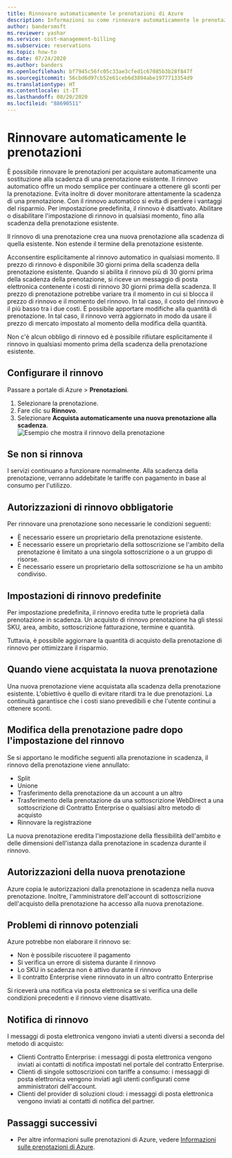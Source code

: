```yaml
---
title: Rinnovare automaticamente le prenotazioni di Azure
description: Informazioni su come rinnovare automaticamente le prenotazioni di Azure per continuare a ottenere sconti sulla prenotazione.
author: bandersmsft
ms.reviewer: yashar
ms.service: cost-management-billing
ms.subservice: reservations
ms.topic: how-to
ms.date: 07/24/2020
ms.author: banders
ms.openlocfilehash: bf7945c56fc05c33ae3cfed1c67085b3b28f847f
ms.sourcegitcommit: 56cbd6d97cb52e61ceb6d3894abe1977713354d9
ms.translationtype: HT
ms.contentlocale: it-IT
ms.lasthandoff: 08/20/2020
ms.locfileid: "88690511"
---
```

# <a name="automatically-renew-reservations"></a>Rinnovare automaticamente le prenotazioni

È possibile rinnovare le prenotazioni per acquistare automaticamente una sostituzione alla scadenza di una prenotazione esistente. Il rinnovo automatico offre un modo semplice per continuare a ottenere gli sconti per la prenotazione. Evita inoltre di dover monitorare attentamente la scadenza di una prenotazione. Con il rinnovo automatico si evita di perdere i vantaggi del risparmio. Per impostazione predefinita, il rinnovo è disattivato. Abilitare o disabilitare l'impostazione di rinnovo in qualsiasi momento, fino alla scadenza della prenotazione esistente.

Il rinnovo di una prenotazione crea una nuova prenotazione alla scadenza di quella esistente. Non estende il termine della prenotazione esistente.

Acconsentire esplicitamente al rinnovo automatico in qualsiasi momento. Il prezzo di rinnovo è disponibile 30 giorni prima della scadenza della prenotazione esistente. Quando si abilita il rinnovo più di 30 giorni prima della scadenza della prenotazione, si riceve un messaggio di posta elettronica contenente i costi di rinnovo 30 giorni prima della scadenza. Il prezzo di prenotazione potrebbe variare tra il momento in cui si blocca il prezzo di rinnovo e il momento del rinnovo. In tal caso, il costo del rinnovo è il più basso tra i due costi. È possibile apportare modifiche alla quantità di prenotazione. In tal caso, il rinnovo verrà aggiornato in modo da usare il prezzo di mercato impostato al momento della modifica della quantità.

Non c'è alcun obbligo di rinnovo ed è possibile rifiutare esplicitamente il rinnovo in qualsiasi momento prima della scadenza della prenotazione esistente.

## <a name="set-up-renewal"></a>Configurare il rinnovo

Passare a portale di Azure > **Prenotazioni**.

1. Selezionare la prenotazione.
2. Fare clic su **Rinnovo**.
3. Selezionare **Acquista automaticamente una nuova prenotazione alla scadenza**.  
  ![Esempio che mostra il rinnovo della prenotazione](./media/reservation-renew/reservation-renewal.png)

## <a name="if-you-dont-renew"></a>Se non si rinnova

I servizi continuano a funzionare normalmente. Alla scadenza della prenotazione, verranno addebitate le tariffe con pagamento in base al consumo per l'utilizzo.

## <a name="required-renewal-permissions"></a>Autorizzazioni di rinnovo obbligatorie

Per rinnovare una prenotazione sono necessarie le condizioni seguenti:

- È necessario essere un proprietario della prenotazione esistente.
- È necessario essere un proprietario della sottoscrizione se l'ambito della prenotazione è limitato a una singola sottoscrizione o a un gruppo di risorse.
- È necessario essere un proprietario della sottoscrizione se ha un ambito condiviso.

## <a name="default-renewal-settings"></a>Impostazioni di rinnovo predefinite

Per impostazione predefinita, il rinnovo eredita tutte le proprietà dalla prenotazione in scadenza. Un acquisto di rinnovo prenotazione ha gli stessi SKU, area, ambito, sottoscrizione fatturazione, termine e quantità.

Tuttavia, è possibile aggiornare la quantità di acquisto della prenotazione di rinnovo per ottimizzare il risparmio.

## <a name="when-the-new-reservation-is-purchased"></a>Quando viene acquistata la nuova prenotazione

Una nuova prenotazione viene acquistata alla scadenza della prenotazione esistente. L'obiettivo è quello di evitare ritardi tra le due prenotazioni. La continuità garantisce che i costi siano prevedibili e che l'utente continui a ottenere sconti.

## <a name="changing-parent-reservation-after-setting-renewal"></a>Modifica della prenotazione padre dopo l'impostazione del rinnovo

Se si apportano le modifiche seguenti alla prenotazione in scadenza, il rinnovo della prenotazione viene annullato:

- Split
- Unione
- Trasferimento della prenotazione da un account a un altro
- Trasferimento della prenotazione da una sottoscrizione WebDirect a una sottoscrizione di Contratto Enterprise o qualsiasi altro metodo di acquisto
- Rinnovare la registrazione

La nuova prenotazione eredita l'impostazione della flessibilità dell'ambito e delle dimensioni dell'istanza dalla prenotazione in scadenza durante il rinnovo.

## <a name="new-reservation-permissions"></a>Autorizzazioni della nuova prenotazione

Azure copia le autorizzazioni dalla prenotazione in scadenza nella nuova prenotazione. Inoltre, l'amministratore dell'account di sottoscrizione dell'acquisto della prenotazione ha accesso alla nuova prenotazione.

## <a name="potential-renewal-problems"></a>Problemi di rinnovo potenziali

Azure potrebbe non elaborare il rinnovo se:

- Non è possibile riscuotere il pagamento
- Si verifica un errore di sistema durante il rinnovo
- Lo SKU in scadenza non è attivo durante il rinnovo
- Il contratto Enterprise viene rinnovato in un altro contratto Enterprise

Si riceverà una notifica via posta elettronica se si verifica una delle condizioni precedenti e il rinnovo viene disattivato.

## <a name="renewal-notification"></a>Notifica di rinnovo

I messaggi di posta elettronica vengono inviati a utenti diversi a seconda del metodo di acquisto:

- Clienti Contratto Enterprise: i messaggi di posta elettronica vengono inviati ai contatti di notifica impostati nel portale del contratto Enterprise.
- Clienti di singole sottoscrizioni con tariffe a consumo: i messaggi di posta elettronica vengono inviati agli utenti configurati come amministratori dell'account.
- Clienti del provider di soluzioni cloud: i messaggi di posta elettronica vengono inviati ai contatti di notifica del partner.

## <a name="next-steps"></a>Passaggi successivi
- Per altre informazioni sulle prenotazioni di Azure, vedere [Informazioni sulle prenotazioni di Azure](save-compute-costs-reservations.md).
